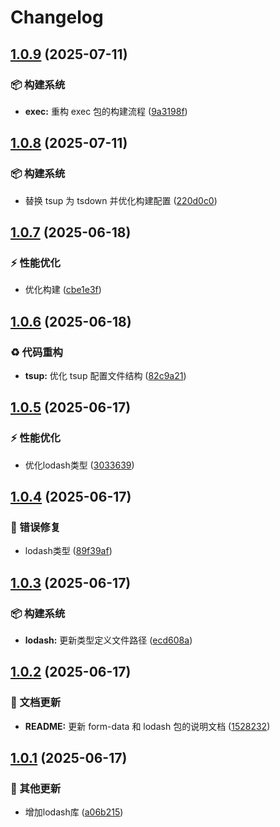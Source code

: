 # Changelog

## [1.0.9](https://github.com/CandriaJS/core-lib/compare/lodash-v1.0.8...lodash-v1.0.9) (2025-07-11)


### 📦️ 构建系统

* **exec:** 重构 exec 包的构建流程 ([9a3198f](https://github.com/CandriaJS/core-lib/commit/9a3198f41d5dfe3379f24683b1b739e02ac64870))

## [1.0.8](https://github.com/CandriaJS/core-lib/compare/lodash-v1.0.7...lodash-v1.0.8) (2025-07-11)


### 📦️ 构建系统

* 替换 tsup 为 tsdown 并优化构建配置 ([220d0c0](https://github.com/CandriaJS/core-lib/commit/220d0c0413f5512862c6eafa0497f7610c3a0686))

## [1.0.7](https://github.com/CandriaJS/core-lib/compare/lodash-v1.0.6...lodash-v1.0.7) (2025-06-18)


### ⚡️ 性能优化

* 优化构建 ([cbe1e3f](https://github.com/CandriaJS/core-lib/commit/cbe1e3ff2aaf061a5dbef1229dc4a809a8dc6c6b))

## [1.0.6](https://github.com/CandriaJS/core-lib/compare/lodash-v1.0.5...lodash-v1.0.6) (2025-06-18)


### ♻️ 代码重构

* **tsup:** 优化 tsup 配置文件结构 ([82c9a21](https://github.com/CandriaJS/core-lib/commit/82c9a210167744b82525360c7f5e73b95566576f))

## [1.0.5](https://github.com/CandriaJS/core-lib/compare/lodash-v1.0.4...lodash-v1.0.5) (2025-06-17)


### ⚡️ 性能优化

* 优化lodash类型 ([3033639](https://github.com/CandriaJS/core-lib/commit/30336391cf3a46ddd8a9a51ca8e543fab7546c86))

## [1.0.4](https://github.com/CandriaJS/core-lib/compare/lodash-v1.0.3...lodash-v1.0.4) (2025-06-17)


### 🐛 错误修复

* lodash类型 ([89f39af](https://github.com/CandriaJS/core-lib/commit/89f39af4a6d97a4dc8b582c2d81914b522c89462))

## [1.0.3](https://github.com/CandriaJS/core-lib/compare/lodash-v1.0.2...lodash-v1.0.3) (2025-06-17)


### 📦️ 构建系统

* **lodash:** 更新类型定义文件路径 ([ecd608a](https://github.com/CandriaJS/core-lib/commit/ecd608a35223aace0020e5772a13c084587772f5))

## [1.0.2](https://github.com/CandriaJS/core-lib/compare/lodash-v1.0.1...lodash-v1.0.2) (2025-06-17)


### 📝 文档更新

* **README:** 更新 form-data 和 lodash 包的说明文档 ([1528232](https://github.com/CandriaJS/core-lib/commit/1528232b54cc56b539f4ed5688baf003ccd6d6a0))

## [1.0.1](https://github.com/CandriaJS/core-lib/compare/lodash-v1.0.0...lodash-v1.0.1) (2025-06-17)


### 🔧 其他更新

* 增加lodash库 ([a06b215](https://github.com/CandriaJS/core-lib/commit/a06b215ccf524f2251973f7a5f4cfbd0be4d0757))
